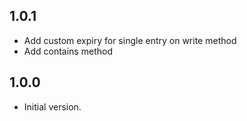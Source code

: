 ## 1.0.1

- Add custom expiry for single entry on write method
- Add contains method

## 1.0.0

- Initial version.
